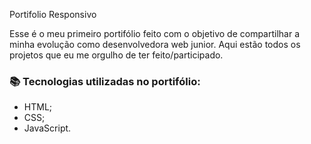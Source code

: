 Portifolio Responsivo

Esse é o meu primeiro portifólio feito com o objetivo de compartilhar a minha evolução como desenvolvedora web junior.
Aqui estão todos os projetos que eu me orgulho de ter feito/participado.

### 📚 Tecnologias utilizadas no portifólio:
- HTML;
- CSS;
- JavaScript.
